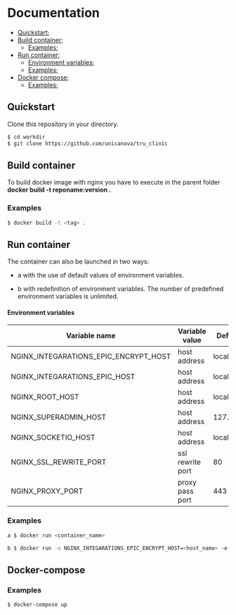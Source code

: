 # Documentation

+ [Quickstart](#Quickstart);
+ [Build container](#Build);
    + [Examples](#Ex1);
+ [Run container](#Run);
    + [Environment variables](#Table2);
    + [Examples](#Ex2);
+ [Docker compose](#DC);
    + [Examples](#Ex3);

## <a name="Quickstart"></a> Quickstart

Clone this repository in your directory.

```sh
$ cd workdir
$ git clone https://github.com/unicanova/tru_clinic

```

## <a name="Build"></a> Build container

To build docker image with nginx you have to execute in the parent folder **docker build -t reponame:version .**

### <a name="Ex1"></a> Examples

```sh
$ docker build -t <tag> .

```

## <a name="Run"></a> Run container

The container can also be launched in two ways:

* a with the use of default values of environment variables.

* b with redefinition of environment variables. The number of predefined environment variables is unlimited.

#### <a name="Table2"></a> Environment variables

| Variable name | Variable value | Default Value |
| ------------- | -------------- | ------------- |
| NGINX_INTEGARATIONS_EPIC_ENCRYPT_HOST | host address | localhost:3001 |
| NGINX_INTEGARATIONS_EPIC_HOST | host address  | localhost:3001 |
| NGINX_ROOT_HOST | host address  | localhost:3001 |
| NGINX_SUPERADMIN_HOST | host address  | 127.0.0.1:3011 |
| NGINX_SOCKETIO_HOST | host address  | localhost:3001 |
| NGINX_SSL_REWRITE_PORT | ssl rewrite port  | 80 |
| NGINX_PROXY_PORT |  proxy pass port | 443 |

### <a name="Ex2"></a> Examples 

```sh
a $ docker run <container_name>

b $ docker run -e NGINX_INTEGARATIONS_EPIC_ENCRYPT_HOST=<host_name> -e NGINX_SSL_REWRITE_PORT=<port> <container_name>"
```

## <a name="DC"></a> Docker-compose


### <a name="Ex3"></a> Examples 

```sh
$ docker-compose up
```
